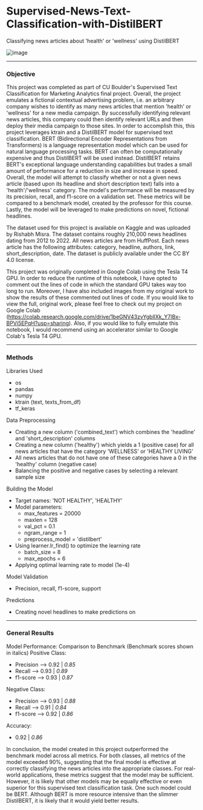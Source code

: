 # Supervised-News-Text-Classification-with-DistilBERT
Classifying news articles about 'health' or 'wellness' using DistilBERT

![image](https://github.com/user-attachments/assets/afdef240-2831-43e8-9fb2-36ce5c480e4d)

---

### Objective
This project was completed as part of CU Boulder's Supervised Text Classification for Marketing Analytics final project. Overall, the project emulates a fictional contextual advertising problem, i.e. an arbitrary company wishes to identify as many news articles that mention 'health' or 'wellness' for a new media campaign. By successfully identifying relevant news articles, this company could then identify relevant URLs and then deploy their media campaign to those sites. In order to accomplish this, this project leverages ktrain and a DistilBERT model for supervised text classification. BERT (Bidirectional Encoder Representations from Transformers) is a language representation model which can be used for natural language processing tasks. BERT can often be computationally expensive and thus DistilBERT will be used instead. DistilBERT retains BERT's exceptional language understanding capabilities but trades a small amount of performance for a reduction in size and increase in speed. Overall, the model will attempt to classify whether or not a given news article (based upon its headline and short description text) falls into a 'health'/'wellness' category. The model's performance will be measured by its precision, recall, and f1-score on a validation set. These metrics will be compared to a benchmark model, created by the professor for this course. Lastly, the model will be leveraged to make predictions on novel, fictional headlines.

The dataset used for this project is available on Kaggle and was uploaded by Rishabh Misra. The dataset contains roughly 210,000 news headlines dating from 2012 to 2022. All news articles are from HuffPost. Each news article has the following attributes: category, headline, authors, link, short_description, date. The dataset is publicly available under the CC BY 4.0 license. 

This project was originally completed in Google Colab using the Tesla T4 GPU. In order to reduce the runtime of this notebook, I have opted to comment out the lines of code in which the standard GPU takes way too long to run. Moreover, I have also included images from my original work to show the results of these commented out lines of code. If you would like to view the full, original work, please feel free to check out my project on Google Colab (https://colab.research.google.com/drive/1beGNV43zvYgbllXk_Y7lBx-BPVi5EPqH?usp=sharing). Also, if you would like to fully emulate this notebook, I would recommend using an accelerator similar to Google Colab's Tesla T4 GPU.

---

### Methods
Libraries Used
- os
- pandas
- numpy
- ktrain (text, texts_from_df)
- tf_keras

Data Preprocessing
- Creating a new column ('combined_text') which combines the 'headline' and 'short_description' columns
- Creating a new column ('healthy') which yields a 1 (positive case) for all news articles that have the category 'WELLNESS' or 'HEALTHY LIVING'
- All news articles that do not have one of these categories have a 0 in the 'healthy' column (negative case)
- Balancing the positive and negative cases by selecting a relevant sample size

Building the Model
- Target names: 'NOT HEALTHY', 'HEALTHY'
- Model parameters:
    - max_features = 20000
    - maxlen = 128
    - val_pct = 0.1
    - ngram_range = 1
    - preprocess_model = 'distilbert'
- Using learner.lr_find() to optimize the learning rate
    - batch_size = 8
    - max_epochs = 6
- Applying optimal learning rate to model (1e-4)

Model Validation
- Precision, recall, f1-score, support

Predictions
- Creating novel headlines to make predictions on

---

### General Results
Model Performance: Comparison to Benchmark (Benchmark scores shown in italics)
Positive Class:
- Precision --> 0.92 | *0.85*
- Recall --> 0.93 | *0.89*
- f1-score --> 0.93 | *0.87*

Negative Class:
- Precision --> 0.93 | *0.88*
- Recall --> 0.91 | *0.84*
- f1-score --> 0.92 | *0.86*

Accuracy:
- 0.92 | *0.86*

In conclusion, the model created in this project outperformed the benchmark model across all metrics. For both classes, all metrics of the model exceeded 90%, suggesting that the final model is effective at correctly classifying the news articles into the appropriate classes. For real-world applications, these metrics suggest that the model may be sufficient. However, it is likely that other models may be equally effective or even superior for this supervised text classification task. One such model could be BERT. Although BERT is more resource intensive than the slimmer DistilBERT, it is likely that it would yield better results.

